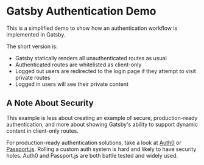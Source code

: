 # Gatsby Authentication Demo

This is a simplified demo to show how an authentication workflow is implemented in Gatsby.

The short version is:

- Gatsby statically renders all unauthenticated routes as usual
- Authenticated routes are whitelisted as client-only
- Logged out users are redirected to the login page if they attempt to visit private routes
- Logged in users will see their private content

## A Note About Security

This example is less about creating an example of secure, production-ready authentication, and more about showing Gatsby's ability to support dynamic content in client-only routes.

For production-ready authentication solutions, take a look at [Auth0](https://auth0.com) or [Passport.js](http://www.passportjs.org/). Rolling a custom auth system is hard and likely to have security holes. Auth0 and Passport.js are both battle tested and widely used.
